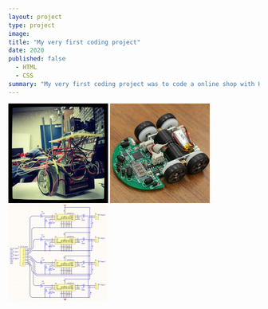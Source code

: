 ```yaml
---
layout: project
type: project
image: 
title: "My very first coding project"
date: 2020
published: false
  - HTML
  - CSS
summary: "My very first coding project was to code a online shop with HTML and CSS."
---
```


<div class="text-center p-4">
  <img width="200px" src="../img/micromouse/micromouse-robot.png" class="img-thumbnail" >
  <img width="200px" src="../img/micromouse/micromouse-robot-2.jpg" class="img-thumbnail" >
  <img width="200px" src="../img/micromouse/micromouse-circuit.png" class="img-thumbnail" >
</div>
